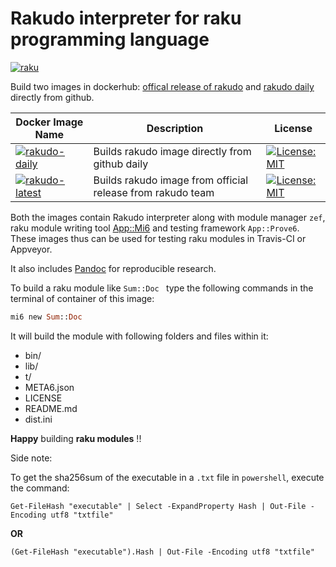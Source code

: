 # Rakudo interpreter for raku programming language

[![raku](https://img.shields.io/badge/raku-v6.d-blue.svg)](https://raku.org/)



Build two images in dockerhub: [offical release of rakudo](https://hub.docker.com/r/sumankhanal/rakudo:latest) and [rakudo daily](https://hub.docker.com/r/sumankhanal/rakudo:daily) directly from github.

| Docker Image Name | Description |  License |
|-------------------|--------------|----------|
|[![rakudo-daily](https://img.shields.io/badge/rakudo-daily-blue.svg)](https://hub.docker.com/r/sumankhanal/rakudo:daily) | Builds rakudo image directly from github daily | [![License: MIT](https://img.shields.io/badge/License-MIT-yellow.svg)](https://opensource.org/licenses/MIT) |
|[![rakudo-latest](https://img.shields.io/badge/rakudo-latest-blue.svg)](https://hub.docker.com/r/sumankhanal/rakudo:latest) | Builds rakudo image from official release from rakudo team | [![License: MIT](https://img.shields.io/badge/License-MIT-yellow.svg)](https://opensource.org/licenses/MIT) |



Both the images contain Rakudo interpreter along with module manager `zef`, raku module writing tool [App::Mi6](https://github.com/skaji/mi6) and testing framework `App::Prove6`. These images thus can be used for testing raku modules in Travis-CI or Appveyor.

It also includes [Pandoc](https://pandoc.org/index.html) for reproducible research.


To build a raku module like  `Sum::Doc ` type the following commands in the terminal of container of this image:

  ```raku
  mi6 new Sum::Doc
  ```
  
It will build the module with following folders and files within it:

  - bin/
  - lib/
  - t/
  - META6.json
  - LICENSE
  - README.md
  - dist.ini
  
**Happy** building **raku modules** !!


Side note:

To get the sha256sum of the executable in a `.txt` file in `powershell`, execute the command:

 ```
 Get-FileHash "executable" | Select -ExpandProperty Hash | Out-File -Encoding utf8 "txtfile" 
 ```
 
 **OR**
 
 ```
(Get-FileHash "executable").Hash | Out-File -Encoding utf8 "txtfile"
 ```
